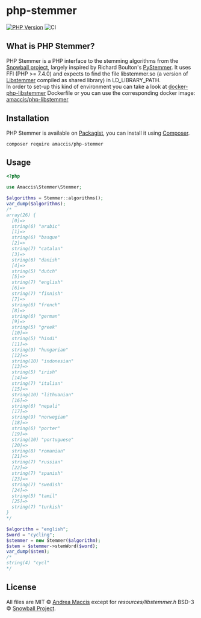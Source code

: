 # php-stemmer

[![PHP Version](https://img.shields.io/badge/php-%5E7.4%7C%5E8.0-blue.svg)](https://img.shields.io/badge/php-%5E7.4%7C%5E8.0-blue.svg)
![CI](https://github.com/amaccis/php-stemmer/workflows/CI/badge.svg)

## What is PHP Stemmer?
PHP Stemmer is a PHP interface to the stemming algorithms from the [Snowball project](https://snowballstem.org/), largely inspired by Richard Boulton's [PyStemmer](https://github.com/snowballstem/pystemmer).
It uses FFI (PHP >= 7.4.0) and expects to find the file libstemmer.so (a version of [Libstemmer](https://snowballstem.org/dist/libstemmer_c.tgz) compiled as shared library) in LD_LIBRARY_PATH.  
In order to set-up this kind of environment you can take a look at [docker-php-libstemmer](https://github.com/amaccis/docker-php-libstemmer) Dockerfile or you can use the corresponding docker image: [amaccis/php-libstemmer](https://hub.docker.com/r/amaccis/php-libstemmer)

## Installation

PHP Stemmer is available on [Packagist](http://packagist.org/packages/amaccis/php-stemmer), 
you can install it using [Composer](http://getcomposer.org).

```shell
composer require amaccis/php-stemmer
```

## Usage

```php
<?php

use Amaccis\Stemmer\Stemmer;

$algorithms = Stemmer::algorithms();
var_dump($algorithms);
/*
array(26) {
  [0]=>
  string(6) "arabic"
  [1]=>
  string(6) "basque"
  [2]=>
  string(7) "catalan"
  [3]=>
  string(6) "danish"
  [4]=>
  string(5) "dutch"
  [5]=>
  string(7) "english"
  [6]=>
  string(7) "finnish"
  [7]=>
  string(6) "french"
  [8]=>
  string(6) "german"
  [9]=>
  string(5) "greek"
  [10]=>
  string(5) "hindi"
  [11]=>
  string(9) "hungarian"
  [12]=>
  string(10) "indonesian"
  [13]=>
  string(5) "irish"
  [14]=>
  string(7) "italian"
  [15]=>
  string(10) "lithuanian"
  [16]=>
  string(6) "nepali"
  [17]=>
  string(9) "norwegian"
  [18]=>
  string(6) "porter"
  [19]=>
  string(10) "portuguese"
  [20]=>
  string(8) "romanian"
  [21]=>
  string(7) "russian"
  [22]=>
  string(7) "spanish"
  [23]=>
  string(7) "swedish"
  [24]=>
  string(5) "tamil"
  [25]=>
  string(7) "turkish"
}
*/

$algorithm = "english";
$word = "cycling";
$stemmer = new Stemmer($algorithm);
$stem = $stemmer->stemWord($word);
var_dump($stem);
/*
string(4) "cycl"
*/
```

## License
All files are MIT &copy; [Andrea Maccis](https://twitter.com/andreamaccis) except for _resources/libstemmer.h_ BSD-3 &copy; [Snowball Project](https://github.com/snowballstem/snowball).